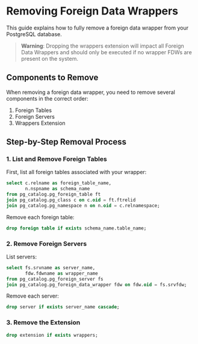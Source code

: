 # Removing Foreign Data Wrappers

This guide explains how to fully remove a foreign data wrapper from your PostgreSQL database.

> **Warning**: Dropping the wrappers extension will impact all Foreign Data Wrappers and should only be executed if no wrapper FDWs are present on the system.

## Components to Remove

When removing a foreign data wrapper, you need to remove several components in the correct order:

1. Foreign Tables
2. Foreign Servers
3. Wrappers Extension

## Step-by-Step Removal Process

### 1. List and Remove Foreign Tables

First, list all foreign tables associated with your wrapper:

```sql
select c.relname as foreign_table_name,
       n.nspname as schema_name
from pg_catalog.pg_foreign_table ft
join pg_catalog.pg_class c on c.oid = ft.ftrelid
join pg_catalog.pg_namespace n on n.oid = c.relnamespace;
```

Remove each foreign table:

```sql
drop foreign table if exists schema_name.table_name;
```

### 2. Remove Foreign Servers

List servers:

```sql
select fs.srvname as server_name,
       fdw.fdwname as wrapper_name
from pg_catalog.pg_foreign_server fs
join pg_catalog.pg_foreign_data_wrapper fdw on fdw.oid = fs.srvfdw;
```

Remove each server:

```sql
drop server if exists server_name cascade;
```

### 3. Remove the Extension

```sql
drop extension if exists wrappers;
```

